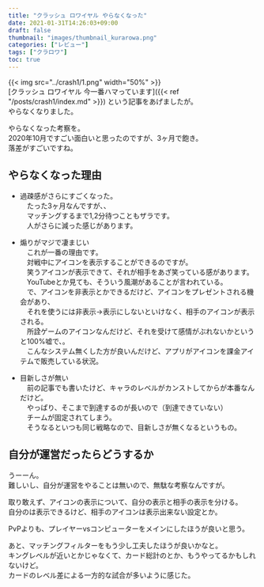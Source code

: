 ```yaml
---
title: "クラッシュ ロワイヤル やらなくなった"
date: 2021-01-31T14:26:03+09:00
draft: false
thumbnail: "images/thumbnail_kurarowa.png"
categories: ["レビュー"]
tags: ["クラロワ"]
toc: true
---
```


{{< img src="../crash1/1.png" width="50%" >}}  
[クラッシュ ロワイヤル 今一番ハマっています]({{< ref "/posts/crash1/index.md" >}}) 
という記事をあげましたが。  
やらなくなりました。  
  
やらなくなった考察を。  
2020年10月ですごい面白いと思ったのですが、3ヶ月で飽き。  
落差がすごいですね。  
  
## やらなくなった理由
- 過疎感がさらにすごくなった。  
　たった3ヶ月なんですが、、  
　マッチングするまで1,2分待つこともザラです。  
　人がさらに減った感じがあります。  
  
- 煽りがマジで凄まじい  
　これが一番の理由です。  
　対戦中にアイコンを表示することができるのですが。  
　笑うアイコンが表示できて、それが相手をあざ笑っている感があります。  
　YouTubeとか見ても、そういう風潮があることが言われている。  
　で、アイコンを非表示とかできるだけど、アイコンをプレゼントされる機会があり、  
　それを使うには非表示→表示にしないといけなく、相手のアイコンが表示される。  
　所詮ゲームのアイコンなんだけど、それを受けて感情がぶれないかというと100%嘘で、。  
　こんなシステム無くした方が良いんだけど、アプリがアイコンを課金アイテムで販売している状況。  

- 目新しさが無い  
　前の記事でも書いたけど、キャラのレベルがカンストしてからが本番なんだけど。  
　やっぱり、そこまで到達するのが長いので（到達できていない）  
　チームが固定されてしまう。  
　そうなるといつも同じ戦略なので、目新しさが無くなるというもの。  
  
  
## 自分が運営だったらどうするか
うーーん。  
難しいし、自分が運営をやることは無いので、無駄な考察なんですが。  
  
取り敢えず、アイコンの表示について、自分の表示と相手の表示を分ける。  
自分のは表示できるけど、相手のアイコンは表示出来ない設定とか。  
  
PvPよりも、プレイヤーvsコンピューターをメインにしたほうが良いと思う。  
  
あと、マッチングフィルターをもう少し工夫したほうが良いかなと。  
キングレベルが近いとかじゃなくて、カード総計のとか、もうやってるかもしれないけど。  
カードのレベル差による一方的な試合が多いように感じた。  




